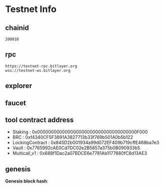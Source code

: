 # Testnet Info

## chainid
```
200810
```
## rpc

```
https://testnet-rpc.bitlayer.org
wss://testnet-ws.bitlayer.org
```

## explorer



## faucet




## tool contract address

- Staking : 0x000000000000000000000000000000000000F000
- BRC : 0xf4340CF5F3891A3827713b33f769b501A0b5b122
- LockingContract : 0x845D2b001934a99d072EF409b719cffE468ba7e3
- Vault : 0x7765992cAE0Cd7DC02e2B5857a375b0B090933b5
- Multicall_v1 : 0x688f1Dac2a07BDCE6e7781Ab1177880fC8d13AE3

## genesis

**Genesis block hash**: 



